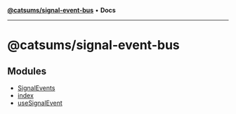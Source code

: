 [**@catsums/signal-event-bus**](README.md) • **Docs**

***

# @catsums/signal-event-bus

## Modules

- [SignalEvents](SignalEvents.md)
- [index](index.md)
- [useSignalEvent](useSignalEvent.md)
